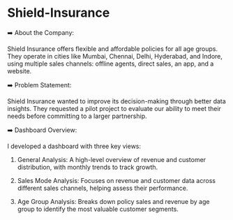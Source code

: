 # Shield-Insurance

➡️ About the Company:

Shield Insurance offers flexible and affordable policies for all age groups. They operate in cities like Mumbai, Chennai, Delhi, Hyderabad, and Indore, using multiple sales channels: offline agents, direct sales, an app, and a 
website.

➡️ Problem Statement:

Shield Insurance wanted to improve its decision-making through better data insights. They requested a pilot project to evaluate our ability to meet their needs before committing to a larger partnership.


➡️ Dashboard Overview:

I developed a dashboard with three key views:

1. General Analysis: A high-level overview of revenue and customer distribution, with monthly trends to track growth.

2. Sales Mode Analysis: Focuses on revenue and customer data across different sales channels, helping assess their performance.

3. Age Group Analysis: Breaks down policy sales and revenue by age group to identify the most valuable customer segments.

